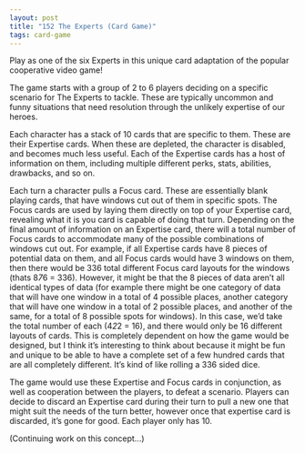 ```yaml
---
layout: post
title: "152 The Experts (Card Game)"
tags: card-game
---
```

Play as one of the six Experts in this unique card adaptation of the popular cooperative video game!

The game starts with a group of 2 to 6 players deciding on a specific scenario for The Experts to tackle.  These are typically uncommon and funny situations that need resolution through the unlikely expertise of our heroes.

Each character has a stack of 10 cards that are specific to them.  These are their Expertise cards.  When these are depleted, the character is disabled, and becomes much less useful.  Each of the Expertise cards has a host of information on them, including multiple different perks, stats, abilities, drawbacks, and so on.  

Each turn a character pulls a Focus card.  These are essentially blank playing cards, that have windows cut out of them in specific spots.  The Focus cards are used by laying them directly on top of your Expertise card, revealing what it is you card is capable of doing that turn.  Depending on the final amount of information on an Expertise card, there will a total number of Focus cards to accommodate many of the possible combinations of windows cut out.  For example, if all Expertise cards have 8 pieces of potential data on them, and all Focus cards would have 3 windows on them, then there would be 336 total different Focus card layouts for the windows (thats 8*7*6 = 336).  However, it might be that the 8 pieces of data aren’t all identical types of data (for example there might be one category of data that will have one window in a total of 4 possible places, another category that will have one window in a total of 2 possible places, and another of the same, for a total of 8 possible spots for windows).  In this case, we’d take the total number of each (4*2*2 = 16), and there would only be 16 different layouts of cards.  This is completely dependent on how the game would be designed, but I think it’s interesting to think about because it might be fun and unique to be able to have a complete set of a few hundred cards that are all completely different.  It’s kind of like rolling a 336 sided dice.

The game would use these Expertise and Focus cards in conjunction, as well as cooperation between the players, to defeat a scenario.  Players can decide to discard an Expertise card during their turn to pull a new one that might suit the needs of the turn better, however once that expertise card is discarded, it’s gone for good.  Each player only has 10.

(Continuing work on this concept...)


